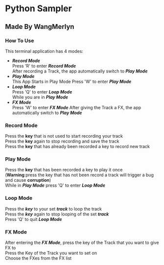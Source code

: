 # Python Sampler
## Made By WangMerlyn
### How To Use
This terminal application has 4 modes:
* ***Record Mode***\
Press 'R' to enter ***Record Mode***\
After recording a Track, the app automatically switch to ***Play Mode***
* ***Play Mode***\
This App Starts in Play Mode
Press 'W' to enter ***Play Mode***
* ***Loop Mode***\
Press 'Q' to enter ***Loop Mode*** \
While you are in ***Play Mode***
* ***FX Mode***\
Press 'W' to enter ***FX Mode***
After giving the Track a FX, the app automatically switch to ***Play Mode***
### Record Mode
Press the **key** that is not used to start recording your track\
Press the **key** again to stop recording and save the track\
Press the **key** that has already been recorded a key to record new track 
### Play Mode
Press the **key** that has been recorded a key to play it once\
(**Warning**:press the key that has not been record a track will trigger a bug and cause **corruption**)\
While in ***Play Mode*** press 'Q' to enter ***Loop Mode***
### Loop Mode
Press the ***key*** to your set ***track*** to loop the track\
Press the ***key*** again to stop looping of the set ***track***\
Press 'Q' to quit ***Loop Mode***
### FX Mode
After entering the ***FX Mode***, press the key of the Track that you want to give FX to\
Press the Key of the Track you want to set on\
Choose the FXes from the FX list
